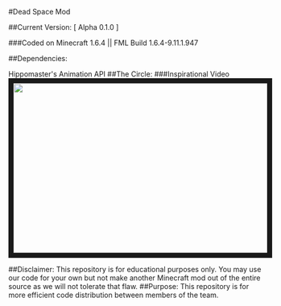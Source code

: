 #Dead Space Mod

##Current Version: [ Alpha 0.1.0 ]

###Coded on Minecraft 1.6.4 || FML Build 1.6.4-9.11.1.947

##Dependencies:

Hippomaster's Animation API
##The Circle:
###Inspirational Video
<a href="http://www.youtube.com/watch?feature=player_embedded&v=mGbPlTnipCg
" target="_blank"><img src="http://img.youtube.com/vi/mGbPlTnipCg/0.jpg" 
 width="583" height="337" border="10" /></a>

##Disclaimer:
This repository is for educational purposes only. You may use our code for your own but not make another Minecraft mod out of the entire source as we will not tolerate that flaw.
##Purpose:
This repository is for more efficient code distribution between members of the team.



